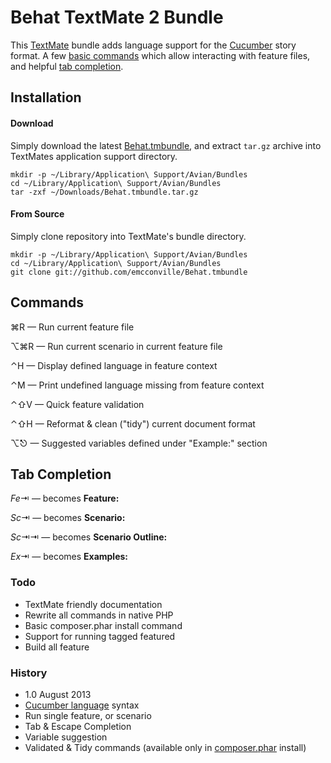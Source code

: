 # Behat TextMate 2 Bundle

This [TextMate][tm] bundle adds language support for the [Cucumber][cl] story format. 
A few [basic commands](#commands) which allow interacting with feature files, and helpful [tab completion](#tab-completion).

## Installation

#### Download

Simply download the latest [Behat.tmbundle][dl], and extract `tar.gz` archive into TextMates 
application support directory.

    mkdir -p ~/Library/Application\ Support/Avian/Bundles
    cd ~/Library/Application\ Support/Avian/Bundles
    tar -zxf ~/Downloads/Behat.tmbundle.tar.gz

#### From Source

Simply clone repository into TextMate's bundle directory.

    mkdir -p ~/Library/Application\ Support/Avian/Bundles
    cd ~/Library/Application\ Support/Avian/Bundles
    git clone git://github.com/emcconville/Behat.tmbundle

  
## Commands

&#8984;R &mdash; Run current feature file

&#8997;&#8984;R &mdash; Run current scenario in current feature file

&#8963;H &mdash; Display defined language in feature context

&#8963;M &mdash; Print undefined language missing from feature context

&#8963;&#8679;V &mdash; Quick feature validation

&#8963;&#8679;H &mdash; Reformat & clean ("tidy") current document format

&#8997;&#9099; &mdash; Suggested variables defined under "Example:" section

## Tab Completion

*Fe*&#x21E5; &mdash; becomes **Feature:**

*Sc*&#x21E5; &mdash; becomes **Scenario:**

*Sc*&#x21E5;&#x21E5; &mdash; becomes **Scenario Outline:**

*Ex*&#x21E5; &mdash; becomes **Examples:**


### Todo

 - TextMate friendly documentation
 - Rewrite all commands in native PHP
 - Basic composer.phar install command
 - Support for running tagged featured
 - Build all feature

### History

 - 1.0 August 2013
  - [Cucumber language][cl] syntax
  - Run single feature, or scenario
  - Tab & Escape Completion
  - Variable suggestion
  - Validated & Tidy commands (available only in [composer.phar][composer] install)


 [cl]: http://en.wikipedia.org/wiki/Cucumber_(software) "Cucumber (software)"
 [tm]: https://github.com/textmate/textmate "Text Mate"
 [dl]: https://github.com/emcconville/Behat.tmbundle/releases/download/v1.0/Behat.tmbundle.tar.gz "Download"
 [composer]: http://getcomposer.org/